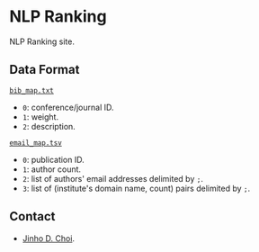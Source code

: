 # NLP Ranking

NLP Ranking site.


## Data Format

[`bib_map.txt`](dat/bib_map.txt)

* `0`: conference/journal ID.
* `1`: weight.
* `2`: description.

[`email_map.tsv`](dat/email_map.tsv)

* `0`: publication ID.
* `1`: author count.
* `2`: list of authors' email addresses delimited by `;`.
* `3`: list of (institute's domain name, count) pairs delimited by `;`.


## Contact

* [Jinho D. Choi](http://www.mathcs.emory.edu/~choi).
